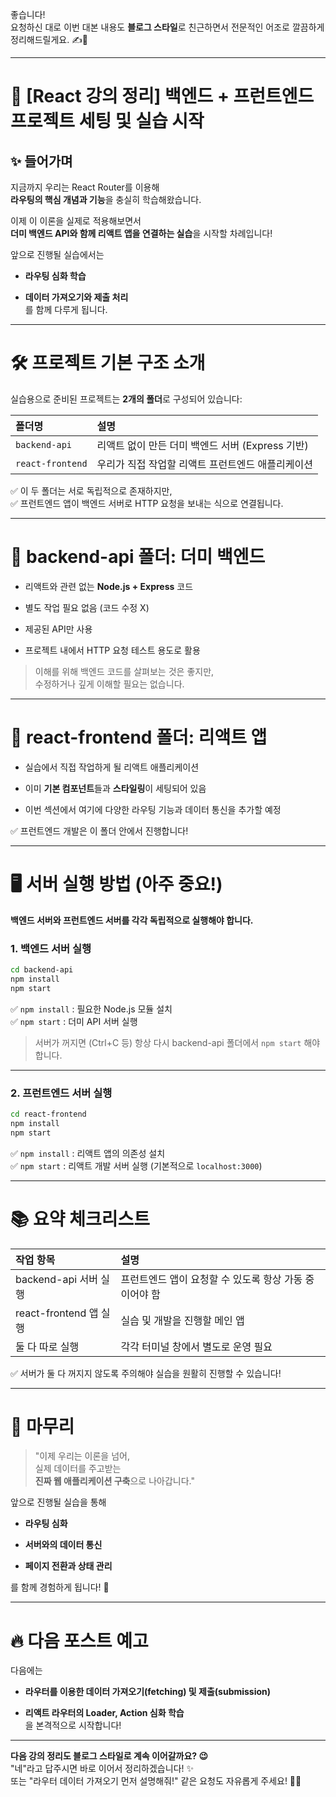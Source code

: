 좋습니다!  
요청하신 대로 이번 대본 내용도 **블로그 스타일**로 친근하면서 전문적인 어조로 깔끔하게 정리해드릴게요. ✍️🚀

---

# 🌟 [React 강의 정리] 백엔드 + 프런트엔드 프로젝트 세팅 및 실습 시작

## ✨ 들어가며

지금까지 우리는 React Router를 이용해  
**라우팅의 핵심 개념과 기능**을 충실히 학습해왔습니다.

이제 이 이론을 실제로 적용해보면서  
**더미 백엔드 API와 함께 리액트 앱을 연결하는 실습**을 시작할 차례입니다!

앞으로 진행될 실습에서는

- **라우팅 심화 학습**
    
- **데이터 가져오기와 제출 처리**  
    를 함께 다루게 됩니다.
    

---

# 🛠️ 프로젝트 기본 구조 소개

실습용으로 준비된 프로젝트는 **2개의 폴더**로 구성되어 있습니다:

|폴더명|설명|
|:--|:--|
|`backend-api`|리액트 없이 만든 더미 백엔드 서버 (Express 기반)|
|`react-frontend`|우리가 직접 작업할 리액트 프런트엔드 애플리케이션|

✅ 이 두 폴더는 서로 독립적으로 존재하지만,  
✅ 프런트엔드 앱이 백엔드 서버로 HTTP 요청을 보내는 식으로 연결됩니다.

---

# 🚀 backend-api 폴더: 더미 백엔드

- 리액트와 관련 없는 **Node.js + Express** 코드
    
- 별도 작업 필요 없음 (코드 수정 X)
    
- 제공된 API만 사용
    
- 프로젝트 내에서 HTTP 요청 테스트 용도로 활용
    

> 이해를 위해 백엔드 코드를 살펴보는 것은 좋지만,  
> 수정하거나 깊게 이해할 필요는 없습니다.

---

# 🚀 react-frontend 폴더: 리액트 앱

- 실습에서 직접 작업하게 될 리액트 애플리케이션
    
- 이미 **기본 컴포넌트**들과 **스타일링**이 세팅되어 있음
    
- 이번 섹션에서 여기에 다양한 라우팅 기능과 데이터 통신을 추가할 예정
    

✅ 프런트엔드 개발은 이 폴더 안에서 진행합니다!

---

# 🖥️ 서버 실행 방법 (아주 중요!)

**백엔드 서버와 프런트엔드 서버를 각각 독립적으로 실행해야 합니다.**

### 1. 백엔드 서버 실행

```bash
cd backend-api
npm install
npm start
```

✅ `npm install` : 필요한 Node.js 모듈 설치  
✅ `npm start` : 더미 API 서버 실행

> 서버가 꺼지면 (Ctrl+C 등) 항상 다시 backend-api 폴더에서 `npm start` 해야 합니다.

---

### 2. 프런트엔드 서버 실행

```bash
cd react-frontend
npm install
npm start
```

✅ `npm install` : 리액트 앱의 의존성 설치  
✅ `npm start` : 리액트 개발 서버 실행 (기본적으로 `localhost:3000`)

---

# 📚 요약 체크리스트

|작업 항목|설명|
|:--|:--|
|backend-api 서버 실행|프런트엔드 앱이 요청할 수 있도록 항상 가동 중이어야 함|
|react-frontend 앱 실행|실습 및 개발을 진행할 메인 앱|
|둘 다 따로 실행|각각 터미널 창에서 별도로 운영 필요|

✅ 서버가 둘 다 꺼지지 않도록 주의해야 실습을 원활히 진행할 수 있습니다!

---

# 🎯 마무리

> "이제 우리는 이론을 넘어,  
> 실제 데이터를 주고받는  
> **진짜 웹 애플리케이션 구축**으로 나아갑니다."

앞으로 진행될 실습을 통해

- **라우팅 심화**
    
- **서버와의 데이터 통신**
    
- **페이지 전환과 상태 관리**
    

를 함께 경험하게 됩니다! 🚀

---

# 🔥 다음 포스트 예고

다음에는

- **라우터를 이용한 데이터 가져오기(fetching) 및 제출(submission)**
    
- **리액트 라우터의 Loader, Action 심화 학습**  
    을 본격적으로 시작합니다!
    

---

**다음 강의 정리도 블로그 스타일로 계속 이어갈까요? 😉**  
"네"라고 답주시면 바로 이어서 정리하겠습니다! ✨  
또는 "라우터 데이터 가져오기 먼저 설명해줘!" 같은 요청도 자유롭게 주세요! 🎯🚀
